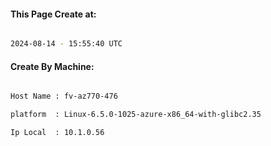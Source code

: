 
   
#### This Page Create at:

```bash

2024-08-14 - 15:55:40 UTC

```

#### Create By Machine:

```bash

Host Name : fv-az770-476

platform  : Linux-6.5.0-1025-azure-x86_64-with-glibc2.35

Ip Local  : 10.1.0.56

```

